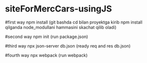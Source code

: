 # siteForMercCars-usingJS

#first way
npm install (git bashda cd bilan proyektga kirib npm install qilganda node_modullani hammasini skachat qilib oladi)

#second way
npm init (run package.json)

#third way
npx json-server db.json (ready req and res db.json)

#fourth way
npx webpack (run webpack)
